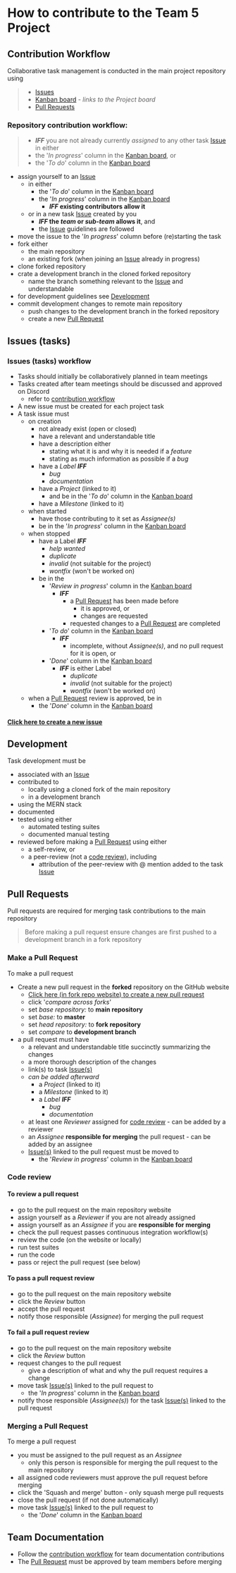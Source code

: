 # How to contribute to the Team 5 Project

## Contribution Workflow

Collaborative task management is conducted in the main project repository using

>  * [Issues](#issues-tasks)
>  * [Kanban board](../../../projects) - _links to the Project board_
>  * [Pull Requests](#pull-requests)

### Repository contribution workflow:

>* **_IFF_** you are not already currently _assigned_ to any other task [Issue](#issues-tasks) in either
>  * the '_In progress_' column in the [Kanban board](../../../projects), or
>  * the '_To do_' column in the [Kanban board](../../../projects)
* assign yourself to an [Issue](#issues-tasks)
  * in either
    * the '_To do_' column in the [Kanban board](../../../projects)
    * the '_In progress_' column in the [Kanban board](../../../projects)
      * **_IFF_ existing contributors allow it**
  * or in a new task [Issue](#issues-tasks) created by you
    * **_IFF_ the _team_ or _sub-team_ allows it**, and
    * the [Issue](#issues-tasks) guidelines are followed
* move the issue to the '_In progress_' column before (re)starting the task
* fork either
  * the main repository
  * an existing fork (when joining an [Issue](#issues-tasks) already in progress)
* clone forked repository
* crate a development branch in the cloned forked repository
  * name the branch something relevant to the [Issue](#issues-tasks) and understandable
* for development guidelines see [Development](#development)
* commit development changes to remote main repository
  * push changes to the development branch in the forked repository
  * create a new [Pull Request](#pull-requests)

## Issues (tasks)

### Issues (tasks) workflow

* Tasks should initially be collaboratively planned in team meetings
* Tasks created after team meetings should be discussed and approved on Discord
  * refer to [contribution workflow](#repository-contribution-workflow)
* A new issue must be created for each project task
* A task issue must
  * on creation
    * not already exist (open or closed)
    * have a relevant and understandable title
    * have a description either
      * stating what it is and why it is needed if a _feature_
      * stating as much information as possible if a _bug_
    * have a _Label_ **_IFF_**
      * _bug_
      * _documentation_
    * have a _Project_ (linked to it)
      * and be in the '_To do_' column in the [Kanban board](../../../projects)
    * have a _Milestone_ (linked to it)
  * when started
    * have those contributing to it set as _Assignee(s)_
    * be in the '_In progress_' column in the [Kanban board](../../../projects)
  * when stopped
    * have a Label **_IFF_**
      * _help wanted_
      * _duplicate_
      * _invalid_ (not suitable for the project)
      * _wontfix_ (won't be worked on)
    * be in the
      * '_Review in progress_' column in the [Kanban board](../../../projects)
        * **_IFF_**
          * a [Pull Request](#pull-requests) has been made before 
            * it is approved, or 
            * changes are requested
          * requested changes to a [Pull Request](#pull-requests) are completed
      * '_To do_' column in the [Kanban board](../../../projects)
        * **_IFF_**
          * incomplete, without _Assignee(s)_, and no pull request for it is open, or
      * '_Done_' column in the [Kanban board](../../../projects) 
        * **_IFF_** is either Label
          * _duplicate_
          * _invalid_ (not suitable for the project)
          * _wontfix_ (won't be worked on)
  * when a [Pull Request](#pull-requests) review is approved, be in
    * the '_Done_' column in the [Kanban board](../../../projects)

#### [Click here to create a new issue](../../../issues/new)

## Development

Task development must be 
* associated with an [Issue](#issues-tasks)
* contributed to
  * locally using a cloned fork of the main repository
  * in a development branch
* using the MERN stack
* documented
* tested using either
  * automated testing suites
  * documented manual testing
* reviewed before making a [Pull Request](#pull-requests) using either
  * a self-review, or
  * a peer-review (not a [code review](#code-review)), including
    * attribution of the peer-review with @ mention added to the task [Issue](#issues-tasks)

## Pull Requests

Pull requests are required for merging task contributions to the main repository

> Before making a pull request ensure changes are first pushed to a development branch in a fork repository

### Make a Pull Request

To make a pull request
* Create a new pull request in the **forked** repository on the GitHub website
  * [Click here (in fork repo website) to create a new pull request](../../../compare)
  * click '_compare across forks_'
  * set _base repository:_ to **main repository**
  * set _base:_ to **master**
  * set _head repository:_ to **fork repository**
  * set _compare_ to **development branch**
* a pull request must have
  * a relevant and understandable title succinctly summarizing the changes
  * a more thorough description of the changes
  * link(s) to task [Issue(s)](#issues-tasks)
  * _can be added afterward_
    * a _Project_ (linked to it)
    * a _Milestone_ (linked to it)
    * a _Label_ **_IFF_**
      * _bug_
      * _documentation_
  * at least one _Reviewer_ assigned for [code review](#code-review) - can be added by a reviewer
  * an _Assignee_ **responsible for merging** the pull request - can be added by an assignee
  * [Issue(s)](#issues-tasks) linked to the pull request must be moved to
    * the '_Review in progress_' column in the [Kanban board](../../../projects)

### Code review

#### To review a pull request
* go to the pull request on the main repository website
* assign yourself as a _Reviewer_ if you are not already assigned
* assign yourself as an _Assignee_ if you are **responsible for merging**
* check the pull request passes continuous integration workflow(s) 
* review the code (on the website or locally)
* run test suites
* run the code
* pass or reject the pull request (see below)

#### To pass a pull request review
* go to the pull request on the main repository website
* click the _Review_ button
* accept the pull request
* notify those responsible (_Assignee_) for merging the pull request

#### To fail a pull request review
* go to the pull request on the main repository website
* click the _Review_ button
* request changes to the pull request
  * give a description of what and why the pull request requires a change
* move task [Issue(s)](#issues-tasks) linked to the pull request to
  * the '_In progress_' column in the [Kanban board](../../../projects)
* notify those responsible (_Assignee(s)_) for the task [Issue(s)](#issues-tasks) linked to the pull request

### Merging a Pull Request

To merge a pull request
* you must be assigned to the pull request as an _Assignee_
  * only this person is responsible for merging the pull request to the main repository
* all assigned code reviewers must approve the pull request before merging
* click the 'Squash and merge' button - only squash merge pull requests
* close the pull request (if not done automatically)
* move task [Issue(s)](#issues-tasks) linked to the pull request to
  * the '_Done_' column in the [Kanban board](../../../projects)

## Team Documentation

* Follow the [contribution workflow](#contribution-workflow) for team documentation contributions
* The [Pull Request](#pull-requests) must be approved by team members before merging



